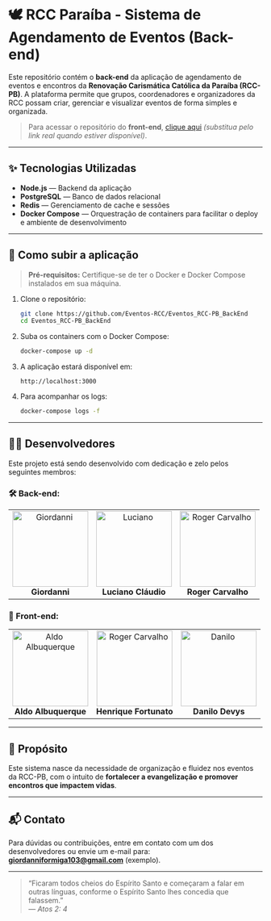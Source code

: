 # 🕊 RCC Paraíba - Sistema de Agendamento de Eventos (Back-end)

Este repositório contém o **back-end** da aplicação de agendamento de eventos e encontros da **Renovação Carismática Católica da Paraíba (RCC-PB)**. A plataforma permite que grupos, coordenadores e organizadores da RCC possam criar, gerenciar e visualizar eventos de forma simples e organizada.

> Para acessar o repositório do **front-end**, [clique aqui](https://github.com/seu-usuario/nome-do-repositorio-frontend) *(substitua pelo link real quando estiver disponível)*.

---

## ✨ Tecnologias Utilizadas

- **Node.js** — Backend da aplicação
- **PostgreSQL** — Banco de dados relacional
- **Redis** — Gerenciamento de cache e sessões
- **Docker Compose** — Orquestração de containers para facilitar o deploy e ambiente de desenvolvimento

---

## 🚀 Como subir a aplicação

> **Pré-requisitos:** Certifique-se de ter o Docker e Docker Compose instalados em sua máquina.

1. Clone o repositório:

   ```bash
   git clone https://github.com/Eventos-RCC/Eventos_RCC-PB_BackEnd
   cd Eventos_RCC-PB_BackEnd
   ```

2. Suba os containers com o Docker Compose:

   ```bash
   docker-compose up -d
   ```

3. A aplicação estará disponível em:

   ```
   http://localhost:3000
   ```

4. Para acompanhar os logs:

   ```bash
   docker-compose logs -f
   ```

---

## 👨‍💻 Desenvolvedores

Este projeto está sendo desenvolvido com dedicação e zelo pelos seguintes membros:

### 🛠️ Back-end:
<table>
  <tr>
     <td align="center">
      <img src="https://github.com/giiordanni.png" alt="Giordanni" width="150"><br>
      <b>Giordanni</b>
    </td>
    <td align="center">
      <img src="https://github.com/Luciano-Claudio.png" alt="Luciano" width="150"><br>
      <b>Luciano Cláudio</b>
    </td>
    <td align="center">
      <img src="https://github.com/RogerCarvalhoUEPB.png" alt="Roger Carvalho" width="150"><br>
      <b>Roger Carvalho</b>
    </td>
  </tr>
</table>

### 🎨 Front-end:
<table>
  <tr>
    <td align="center">
      <img src="https://github.com/aldoalbuquerquejr.png" alt="Aldo Albuquerque" width="150"><br>
      <b>Aldo Albuquerque</b>
    </td>
    <td align="center">
      <img src="https://github.com/HenriqueFMA.png" alt="Roger Carvalho" width="150"><br>
      <b>Henrique Fortunato</b>
    </td>
    <td align="center">
      <img src="https://github.com/DanilloDevys.png" alt="Danilo" width="150"><br>
      <b>Danilo Devys</b>
    </td>
  </tr>
</table>

---

## 🙏 Propósito

Este sistema nasce da necessidade de organização e fluidez nos eventos da RCC-PB, com o intuito de **fortalecer a evangelização e promover encontros que impactem vidas**.

---

## 📬 Contato

Para dúvidas ou contribuições, entre em contato com um dos desenvolvedores ou envie um e-mail para: [**giordanniformiga103@gmail.com**](mailto\:giordanniformiga103@gmail.com) (exemplo).

---
> “Ficaram todos cheios do Espírito Santo e começaram a falar em outras línguas, conforme o Espírito Santo lhes concedia que falassem.”\
> — *Atos 2: 4*

